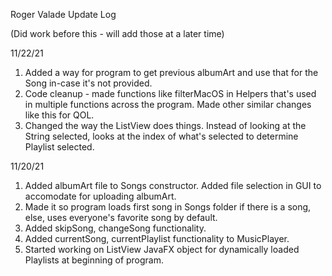 Roger Valade Update Log

(Did work before this - will add those at a later time)

11/22/21
1) Added a way for program to get previous albumArt and use that for the Song in-case it's not provided.
2) Code cleanup - made functions like filterMacOS in Helpers that's used in multiple functions across the program. Made other similar changes like this for QOL. 
3) Changed the way the ListView does things. Instead of looking at the String selected, looks at the index of what's selected to determine Playlist selected. 

11/20/21
1) Added albumArt file to Songs constructor. Added file selection in GUI to accomodate for uploading albumArt. 
2) Made it so program loads first song in Songs folder if there is a song, else, uses everyone's favorite song by default.
3) Added skipSong, changeSong functionality.
4) Added currentSong, currentPlaylist functionality to MusicPlayer.
5) Started working on ListView JavaFX object for dynamically loaded Playlists at beginning of program. 
